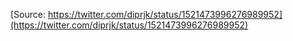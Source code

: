 [Source: https://twitter.com/diprjk/status/1521473996276989952](https://twitter.com/diprjk/status/1521473996276989952)